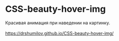 # CSS-beauty-hover-img
Красивая анимация при наведении на картинку.
<br><br>
https://drshumilov.github.io/CSS-beauty-hover-img/
